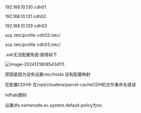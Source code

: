 192.168.10.130 cdh01

192.168.10.131 cdh02

192.168.10.129 cdh03

scp /etc/profile cdh02:/etc/

scp /etc/profile cdh03:/etc/

.ssh无法配置免密:报错如下

![image-20241219085434111](C:\Users\86131\AppData\Roaming\Typora\typora-user-images\image-20241219085434111.png)

原因是因为没有设置/etc/hosts 没有配置映射

在配置CDH中 在/opt/cloudera/parcel-cacheCDH的文件重命名错误

hdfs纠删码

设置dfs.namenode.ec.system.default.policy为no
